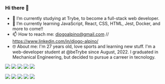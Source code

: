 ### Hi there 👋

- 🔭 I’m currently studying at Trybe, to become a full-stack web developer.
- 🌱 I’m currently learning JavaScript, React, CSS, HTML, Jest, Docker, and more to come!! 
- 📫 How to reach me: diogoalpino@gmail.com // https://www.linkedin.com/in/diogo-alpino/
- 🤓 About me: I'm 27 years old, love sports and learning new stuff. I'm a web-developer student at @beTrybe since August, 2022. I graduated in Mechanical Engineering, but decided to pursue a carreer in tecnology. 

<img src="https://img.shields.io/badge/JavaScript-323330?style=for-the-badge&logo=javascript&logoColor=F7DF1E" /> <img src="https://img.shields.io/badge/React-20232A?style=for-the-badge&logo=react&logoColor=61DAFB" />
<img src="https://img.shields.io/badge/CSS3-1572B6?style=for-the-badge&logo=css3&logoColor=white" />
<img src="https://img.shields.io/badge/HTML5-E34F26?style=for-the-badge&logo=html5&logoColor=white" />
<img src="https://img.shields.io/badge/Jest-C21325?style=for-the-badge&logo=jest&logoColor=white" />

<img src="https://img.shields.io/badge/Redux-593D88?style=for-the-badge&logo=redux&logoColor=white" /> <img src="https://img.shields.io/badge/React_Router-CA4245?style=for-the-badge&logo=react-router&logoColor=white" />
<img src="https://img.shields.io/badge/Node.js-339933?style=for-the-badge&logo=nodedotjs&logoColor=white" />
<img src="https://img.shields.io/badge/VSCode-0078D4?style=for-the-badge&logo=visual%20studio%20code&logoColor=white" />
<img src="https://img.shields.io/badge/Cypress-17202C?style=for-the-badge&logo=cypress&logoColor=white" />



